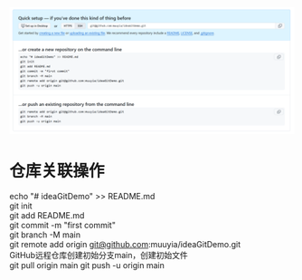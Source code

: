 ![新建仓库初始页面](/Picture/img.png "GitHub")

# 仓库关联操作

echo "# ideaGitDemo" >> README.md  
git init  
git add README.md  
git commit -m "first commit"  
git branch -M main  
git remote add origin git@github.com:muuyia/ideaGitDemo.git  
GitHub远程仓库创建初始分支main，创建初始文件  
git pull origin main
git push -u origin main  